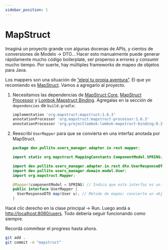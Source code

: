 ```yaml
---
sidebar_position: 1
---
```


# MapStruct

Imaginá un proyecto grande con algunas docenas de APIs, y cientos de conversiones de Modelo → DTO... Hacer esto manualmente puede generar rápidamente mucho código boilerplate, ser propenso a errores y consumir mucho tiempo. Por suerte, hay múltiples frameworks de mapeo de objetos para Java.

Los mappers son una situación de [“elegí tu propia aventura”](https://www.baeldung.com/java-performance-mapping-frameworks). El que yo recomiendo es [MapStruct](https://mapstruct.org/). Vamos a agregarlo al proyecto.

1.  Necesitamos las dependencias de [MapStruct Core](https://mvnrepository.com/artifact/org.mapstruct/mapstruct), [MapStruct Processor](https://mvnrepository.com/artifact/org.mapstruct/mapstruct-processor) y [Lombok Mapstruct Binding](https://mvnrepository.com/artifact/org.projectlombok/lombok-mapstruct-binding). Agregalas en la sección de `dependencies` de `build.gradle`:

    ```groovy title="build.gradle"
    implementation 'org.mapstruct:mapstruct:1.6.3'
    annotationProcessor 'org.mapstruct:mapstruct-processor:1.6.3'
    annotationProcessor 'org.projectlombok:lombok-mapstruct-binding:0.2.0'
    ```

2.  Reescribí `UserMapper` para que se convierta en una interfaz anotada por MapStruct.

    ```java title="src/main/java/dev/pollito/users_manager/adapter/in/rest/mapper/UserMapper.java"
    package dev.pollito.users_manager.adapter.in.rest.mapper;

    import static org.mapstruct.MappingConstants.ComponentModel.SPRING;

    import dev.pollito.users_manager.adapter.in.rest.dto.UserResponseDTO;
    import dev.pollito.users_manager.domain.model.User;
    import org.mapstruct.Mapper;

    @Mapper(componentModel = SPRING) // Indica que esta interfaz es un mapper de MapStruct, usando el modelo de componentes de Spring
    public interface UserMapper {
      UserResponseDTO map(User u); // Método de mapeo: convierte un objeto User a un UserResponseDTO
    }
    ```

Hacé clic derecho en la clase principal → Run. Luego andá a [http://localhost:8080/users](http://localhost:8080/users). Todo debería seguir funcionando como siempre.

Recordá commitear el progreso hasta ahora.

```bash
git add .
git commit -m "mapstruct"
```